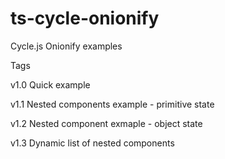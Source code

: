 # ts-cycle-onionify

Cycle.js Onionify examples

Tags

v1.0 Quick example

v1.1 Nested components example - primitive state

v1.2 Nested component exmaple - object state

v1.3 Dynamic list of nested components
